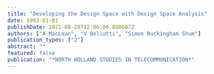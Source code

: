 ```yaml
---
title: "Developing the Design Space with Design Space Analysis"
date: 1993-01-01
publishDate: 2021-08-20T12:06:00.888607Z
authors: ["A MacLean", "V Bellotti", "Simon Buckingham Shum"]
publication_types: ["2"]
abstract: ""
featured: false
publication: "*NORTH HOLLAND STUDIES IN TELECOMMUNICATION*"
---
```


